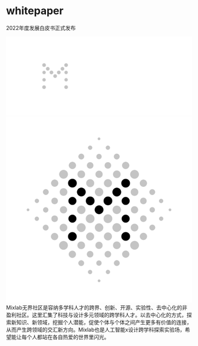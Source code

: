 # whitepaper
2022年度发展白皮书正式发布

![logo](/logo_svg_%E9%BB%91%E5%BA%95.svg "logo")
![logo](/logo.png "logo")
Mixlab无界社区是容纳多学科人才的跨界、创新、开源、实验性、去中心化的非盈利社区。这里汇集了科技与设计多元领域的跨学科人才。以去中心化的方式，探索新知识、新领域，挖掘个人潜能，促使个体与个体之间产生更多有价值的连接，从而产生跨领域的交汇新方向。Mixlab也是人工智能x设计跨学科探索实验场，希望能让每个人都站在各自热爱的世界里闪光。
